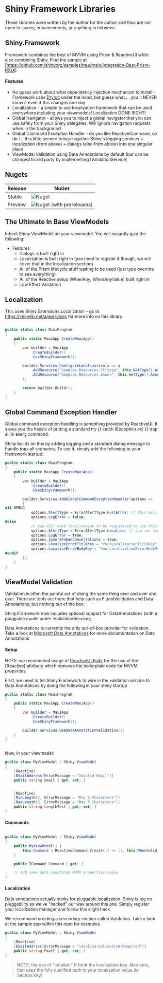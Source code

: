 # Shiny Framework Libraries

These libraries were written by the author for the author and thus are not open to issues, enhancements, or anything in between.

## Shiny.Framework
Framework combines the best of MVVM using Prism & ReactiveUI while also combining Shiny.  Find the sample at [https://github.com/shinyorg/samples/tree/main/Integration-Best-Prism-RXUI]


#### Features
* No guess work about what dependency injection mechanism to install - Framework uses [DryIoc](https://github.com/dadhi/DryIoc) under the hood, but guess what.... you'll NEVER know it even if this changes one day
* Localization - a simple to use localization framework that can be used everywhere including your viewmodels!  Localization DONE RIGHT!
* Global Navigator - allows you to inject a global navigator that you can use safely from your Shiny delegates.  Will ignore navigation requests when in the background
* Global Command Exception Handler - do you like ReactiveCommand, so do I... this little service brings together Shiny's logging services + localization (from above) + dialogs (also from above) into one singular place
* ViewModel Validation using Data Annotations by default (but can be changed to 3rd party by implementing IValidationService)

## Nugets

|Release|NuGet|
|-------|-----|
|Stable|![Nuget](https://img.shields.io/nuget/v/shiny.framework?style=for-the-badge)|
|Preview|![Nuget (with prereleases)](https://img.shields.io/nuget/vpre/shiny.framework?style=for-the-badge)|


## The Ultimate In Base ViewModels

Inherit Shiny.ViewModel on your viewmodel.  You will instantly gain the following:

* Features
    * Dialogs is built right in
    * Localization is built right in (you need to register it though, we will cover that in the localization section)
    * All of the Prism lifecycle stuff waiting to be used (just type override to see everything)
    * All of the Reactive setup (WhenAny, WhenAnyValue) built right in
    * Low Effort Validation

## Localization

This uses Shiny.Extensions.Localization - go to <https://shinylib.net/apiservices> for more info on this library

```csharp

public static class MauiProgram
{
	public static MauiApp CreateMauiApp()
	{
		var builder = MauiApp
			.CreateBuilder()
            .UseShinyFramework();

        builder.Services.ConfigureLocalization(x => x
            .AddResource("Samples.Resources.Strings", this.GetType().Assembly, "Strings")
            .AddResource("Samples.Resources.Enums", this.GetType().Assembly, "Enums")
        );

		return builder.Build();
	}
}
```

## Global Command Exception Handler

Global command exception handling is something provided by ReactiveUI.  It saves you the hassle of putting a standard try {} catch (Exception ex) {} trap all in every command.

Shiny builds on this by adding logging and a standard dialog message to handle trap-all scenarios.  To use it, simply add the following to your framework startup:

```csharp
public static class MauiProgram
{
	public static MauiApp CreateMauiApp()
	{
		var builder = MauiApp
			.CreateBuilder()
            .UseShinyFramework();

        builder.Services.AddGlobalCommandExceptionHandler(options =>
        {
#if DEBUG
            options.AlertType = ErrorAlertType.FullError; // this will show the full error in a dialog during debug
            options.LogError = false;
#else
            // you will need localization to be registered to use this
            options.AlertType = ErrorAlertType.Localize; // you can use NoLocalize which will send a standard english message instead
            options.LogError = true;
            options.IgnoreTokenCancellations = true;
            options.LocalizeErrorTitleKey = "YourLocalizationTitleKey";
            options.LocalizeErrorBodyKey = "YourLocalizationErrorBodyMessageKey";
#endif
        });
    }
}
```


## ViewModel Validation

Validation is often the painful act of doing the same thing over and over and over.  There are tools out there that help such as FluentValidation and Data Annotations, but nothing out of the box.

Shiny.Framework now includes optional support for DataAnnotations (with a pluggable model under IValidationService); 

Data Annotations is currently the only out-of-box provider for validation.  Take a look at [Microsoft Data Annotations](https://docs.microsoft.com/en-us/dotnet/api/system.componentmodel.dataannotations?view=net-6.0) for more documentation on Data Annotations


#### Setup

NOTE: we recommend usage of [ReactiveUI.Fody](https://www.nuget.org/packages/ReactiveUI.Fody/) for the use of the [Reactive] attribute which removes the boilerplate code for MVVM properties

First, we need to tell Shiny.Framework to wire in the validation service to Data Annotations by doing the following in your shiny startup

```csharp
public static class MauiProgram
{
	public static MauiApp CreateMauiApp()
	{
		var builder = MauiApp
			.CreateBuilder()
            .UseShinyFramework();

        builder.Services.UseDataAnnotationValidation();
    }
}
    
```


Now, in your viewmodel:

```csharp
public class MyViewModel : Shiny.ViewModel
{
    [Reactive]
    [EmailAddress(ErrorMessage = "Invalid Email")]
    public string Email { get; set; }


    [Reactive]
    [MinLength(3, ErrorMessage = "Min 3 Characters")]
    [MaxLength(5, ErrorMessage = "Max 5 Characters")]
    public string LengthTest { get; set; }
}
```

####

#### Commands
```csharp

public class MyViewModel : Shiny.ViewModel
{
    public MyViewModel() {
        this.Command = ReactiveCommand.Create(() => {}, this.WhenValid());
    }

    public ICommand Command { get; }

    // add some data annotated MVVM properties below
}
```

#### Localization

Data annotations actually stinks for pluggable localization.  Shiny is big on pluggability so we've "hacked" our way around this one.  Simply register your localization manager and follow this slight hack

We recommand creating a secondary section called Validation.  Take a look at the sample app within this repo for examples.

```csharp
public class MyViewModel : Shiny.ViewModel
{
    [Reactive]
    [EmailAddress(ErrorMessage = "localize:Validation:Required")]
    public string Email { get; set; }
}
```

> NOTE: the use of "localize:" if front the localization key.  Also note, that uses the fully qualified path to your localization value (ie Section:Key)
